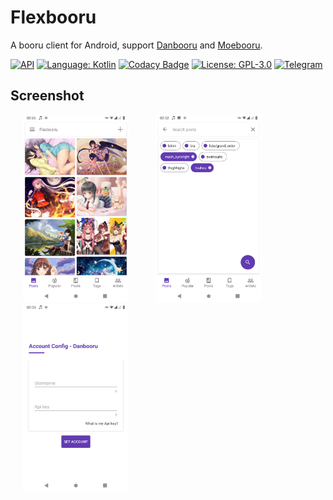 # Flexbooru
A booru client for Android, support [Danbooru](https://github.com/r888888888/danbooru) and [Moebooru](https://github.com/moebooru/moebooru).

[![API](https://img.shields.io/badge/API-23%2B-brightgreen.svg?style=flat)](https://android-arsenal.com/api?level=23)
[![Language: Kotlin](https://img.shields.io/github/languages/top/flexbooru/flexbooru.svg)](https://github.com/flexbooru/flexbooru/search?l=kotlin)
[![Codacy Badge](https://api.codacy.com/project/badge/Grade/5d1926f45d7e444e9708eed961ce368e)](https://www.codacy.com/app/onlymash/flexbooru?utm_source=github.com&amp;utm_medium=referral&amp;utm_content=flexbooru/flexbooru&amp;utm_campaign=Badge_Grade)
[![License: GPL-3.0](https://img.shields.io/badge/license-GPL--3.0-orange.svg)](https://www.gnu.org/licenses/gpl-3.0)
[![Telegram](https://img.shields.io/badge/chat-Telegram-blue.svg)](https://t.me/flexbooru)

## Screenshot
<img src="art/screenshot_01.png" height="300" hspace="20"> <img src="art/screenshot_02.png" height="300" hspace="20"> <img src="art/screenshot_03.png" height="300" hspace="20">
